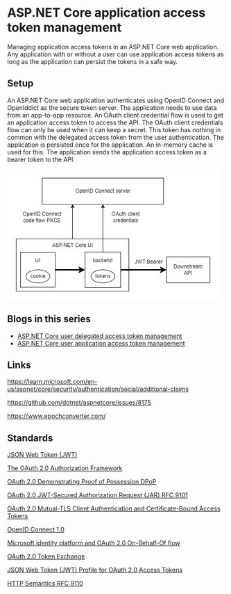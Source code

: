 # ASP.NET Core application access token management

Managing application access tokens in an ASP.NET Core web application. Any application with or without a user can use application access tokens as long as the application can persist the tokens in a safe way.

## Setup 

An ASP.NET Core web application authenticates using OpenID Connect and OpenIddict as the secure token server. The application needs to use data from an app-to-app resource. An OAuth client credential flow is used to get an application access token to access the API. The OAuth client credentials flow can only be used when it can keep a secret. This token has nothing in common with the delegated access token from the user authentication. The application is persisted once for the application. An in-memory cache is used for this. The application sends the application access token as a bearer token to the API.

![ASP.NET Core application access token management](https://github.com/damienbod/token-mgmt-ui-application/blob/main/images/context.png)

## Blogs in this series

- [ASP.NET Core user delegated access token management](https://damienbod.com/2025/01/15/asp-net-core-user-delegated-access-token-management/)
- [ASP.NET Core user application access token management](https://damienbod.com)

## Links

https://learn.microsoft.com/en-us/aspnet/core/security/authentication/social/additional-claims

https://github.com/dotnet/aspnetcore/issues/8175

https://www.epochconverter.com/

## Standards

[JSON Web Token (JWT)](https://datatracker.ietf.org/doc/html/rfc7519)

[The OAuth 2.0 Authorization Framework](https://datatracker.ietf.org/doc/html/rfc6749)

[OAuth 2.0 Demonstrating Proof of Possession DPoP](https://datatracker.ietf.org/doc/html/rfc9449)

[OAuth 2.0 JWT-Secured Authorization Request (JAR) RFC 9101](https://datatracker.ietf.org/doc/rfc9101/)

[OAuth 2.0 Mutual-TLS Client Authentication and Certificate-Bound Access Tokens](https://datatracker.ietf.org/doc/html/rfc8705)

[OpenID Connect 1.0](https://openid.net/specs/openid-connect-core-1_0-final.html)

[Microsoft identity platform and OAuth 2.0 On-Behalf-Of flow](/azure/active-directory/develop/v2-oauth2-on-behalf-of-flow)

[OAuth 2.0 Token Exchange](https://datatracker.ietf.org/doc/html/rfc8693)

[JSON Web Token (JWT) Profile for OAuth 2.0 Access Tokens](https://datatracker.ietf.org/doc/html/rfc9068)

[HTTP Semantics RFC 9110](https://datatracker.ietf.org/doc/html/rfc9110#section-15.5.2)
